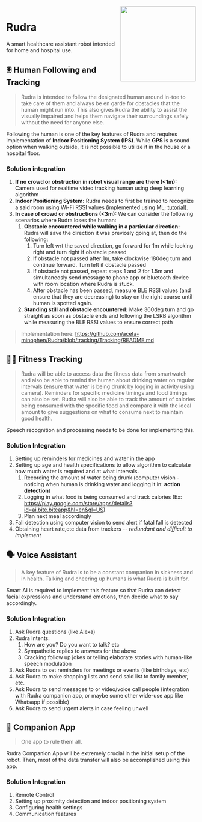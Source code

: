 <img src="https://github.com/aceta-minophen/Rudra/blob/website/Website/public/Rudra.svg" align="right" width="200">

# Rudra
A smart healthcare assistant robot intended for home and hospital use.

## 🖲️ Human Following and Tracking
> Rudra is intended to follow the designated human around in-toe to take care of them and always be en garde for obstacles that the human might run into. This also gives Rudra the ability to assist the visually impaired and helps them navigate their surroundings safely without the need for anyone else. 

Following the human is one of the key features of Rudra and requires implementation of **Indoor Positioning System (IPS)**. While **GPS** is a sound option when walking outside, it is not possible to utilize it in the house or a hospital floor.

### Solution integration
1. **If no crowd or obstruction in robot visual range are there (<1m):** Camera used for realtime video tracking human using deep learning algorithm
2. **Indoor Positioning System:** Rudra needs to first be trained to recognize a said room using Wi-Fi RSSI values (implemented using ML; [tutorial]( https://www.hackster.io/news/indoor-positioning-using-arduino-and-machine-learning-in-4-easy-steps-295d39e5e7c9)). 
3. **In case of crowd or obstructions (<3m):** We can consider the following scenarios where Rudra loses the human:
    1. **Obstacle encountered while walking in a particular direction:** Rudra will save the direction it was previosly going at, then do the following:
        1. Turn left wrt the saved direction, go forward for 1m while looking right and turn right if obstacle passed
        2. If obstacle not passed after 1m, take clockwise 180deg turn and continue forward. Turn left if obstacle passed
        3. If obstacle not passed, repeat steps 1 and 2 for 1.5m and simultaneosly send message to phone app or bluetooth device with room location where Rudra is stuck.
        4. After obstacle has been passed, measure BLE RSSI values (and ensure that they are decreasing) to stay on the right coarse until human is spotted again.
    2. **Standing still and obstacle encountered:** Make 360deg turn and go straight as soon as obstacle ends and following the LSRB algorithm while measuring the BLE RSSI values to ensure correct path 

> Implementation here: https://github.com/aceta-minophen/Rudra/blob/tracking/Tracking/README.md

## 🏋️‍♀️ Fitness Tracking
> Rudra will be able to access data the fitness data from smartwatch and also be able to remind the human about drinking water on regular intervals (ensure that water is being drunk by logging in activity using camera). Reminders for specific medicine timings and food timings can also be set. Rudra will also be able to track the amount of calories being consumed with the specific food and compare it with the ideal amount to give suggestions on what to consume next to maintain good health.

Speech recognition and processing needs to be done for implementing this.

### Solution Integration
1. Setting up reminders for medicines and water in the app 
2. Setting up age and health specifications to allow algorithm to calculate how much water is required and at what intervals.
    1. Recording the amount of water being drunk (computer vision - noticing when human is drinking water and logging it in: **action detection**)
    2. Logging in what food is being consumed and track calories (Ex: https://play.google.com/store/apps/details?id=ai.bite.biteapp&hl=en&gl=US) 
    3. Plan next meal accordingly 
3. Fall detection using computer vision to send alert if fatal fall is detected
4. Obtaining heart rate,etc data from trackers -- _redundant and difficult to implement_

## 🗣️ Voice Assistant
> A key feature of Rudra is to be a constant companion in sickness and in health. Talking and cheering up humans is what Rudra is built for.

Smart AI is required to implement this feature so that Rudra can detect facial expressions and understand emotions, then decide what to say accordingly.

### Solution Integration
1. Ask Rudra questions (like Alexa)
2. Rudra Intents:
    1. How are you? Do you want to talk? etc
    2. Sympathetic replies to answers for the above
    3. Cracking follow up jokes or telling elaborate stories with human-like speech modulation
3. Ask Rudra to set reminders for meetings or events (like birthdays, etc)
4. Ask Rudra to make shopping lists and send said list to family member, etc.
5. Ask Rudra to send messages to or video/voice call people (integration with Rudra companion app, or maybe some other wide-use app like Whatsapp if possible)
6. Ask Rudra to send urgent alerts in case feeling unwell

## 📱 Companion App
> One app to rule them all.

Rudra Companion App will be extremely crucial in the initial setup of the robot. Then, most of the data transfer will also be accomplished using this app.

### Solution Integration
1. Remote Control
2. Setting up proximity detection and indoor positioning system
3. Configuring health settings
4. Communication features
